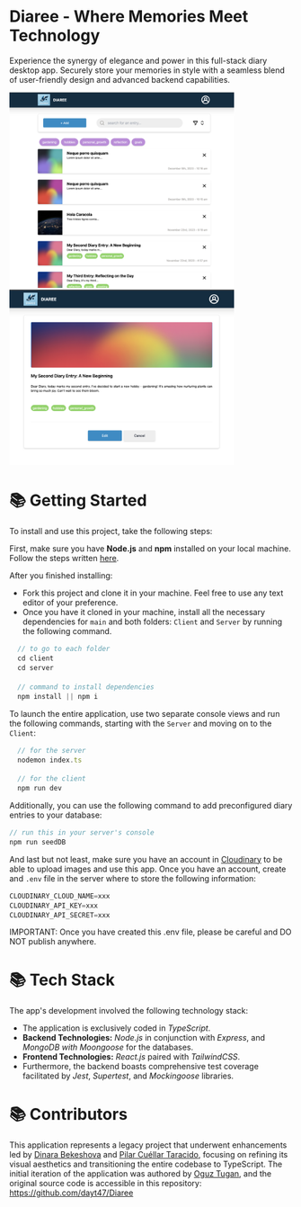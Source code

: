 # Diaree - Where Memories Meet Technology
Experience the synergy of elegance and power in this full-stack diary desktop app. Securely store your memories in style with a seamless blend of user-friendly design and advanced backend capabilities.


<p float="left">
  <img src="./client/src/assets/diaree1.png" width="400" />
  <img src="./client/src/assets/diaree2.png" width="400" /> 
</p>


# 📚 Getting Started

To install and use this project, take the following steps:

First, make sure you have **Node.js** and **npm** installed on your local machine. Follow the steps written [here](https://docs.npmjs.com/downloading-and-installing-node-js-and-npm).

After you finished installing:
- Fork this project and clone it in your machine. Feel free to use any text editor of your preference. 
- Once you have it cloned in your machine, install all the necessary dependencies for `main` and both folders: `Client` and `Server` by running the following command.

```ts
  // to go to each folder
  cd client
  cd server

  // command to install dependencies
  npm install || npm i
```
To launch the entire application, use two separate console views and run the following commands, starting with the `Server` and moving on to the `Client`:

```ts
  // for the server
  nodemon index.ts

  // for the client
  npm run dev
```


Additionally, you can use the following command to add preconfigured diary entries to your database: 
```ts
// run this in your server's console
npm run seedDB
```

And last but not least, make sure you have an account in [Cloudinary](https://cloudinary.com/) to be able to upload images and use this app. Once you have an account, create and `.env` file in the server where to store the following information:

```ts
CLOUDINARY_CLOUD_NAME=xxx
CLOUDINARY_API_KEY=xxx
CLOUDINARY_API_SECRET=xxx
```
IMPORTANT: Once you have created this .env file, please be careful and DO NOT publish anywhere.



# 📚 Tech Stack
The app's development involved the following technology stack:

- The application is exclusively coded in *TypeScript*.
- **Backend Technologies:** *Node.js* in conjunction with *Express*, and *MongoDB with Moongoose* for the databases.
- **Frontend Technologies:** *React.js* paired with *TailwindCSS*.
- Furthermore, the backend boasts comprehensive test coverage facilitated by *Jest*, *Supertest*, and *Mockingoose* libraries.

# 📚 Contributors

This application represents a legacy project that underwent enhancements led by [Dinara Bekeshova](https://github.com/dinarabs) and [Pilar Cuéllar Taracido](https://github.com/PilySwatch), focusing on refining its visual aesthetics and transitioning the entire codebase to TypeScript. The initial iteration of the application was authored by [Oguz Tugan](https://github.com/dayt47), and the original source code is accessible in this repository: https://github.com/dayt47/Diaree
